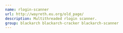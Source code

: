 ```yaml
---
name: rlogin-scanner
url: http://wayreth.eu.org/old_page/
description: Multithreaded rlogin scanner.
group: blackarch blackarch-cracker blackarch-scanner
---
```

